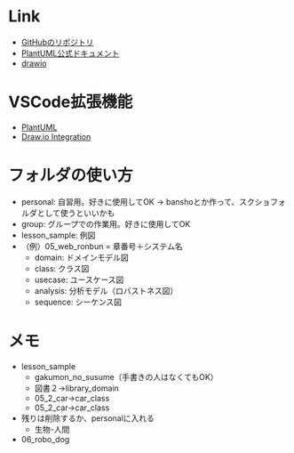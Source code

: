 # Link
- [GitHubのリポジトリ](https://github.com/DolphinsUmbrella/ohara_uml)
- [PlantUML公式ドキュメント](https://plantuml.com/ja/)
- [drawio](https://app.diagrams.net/)

# VSCode拡張機能
- [PlantUML](https://marketplace.visualstudio.com/items?itemName=jebbs.plantuml)
- [Draw.io Integration](https://marketplace.visualstudio.com/items?itemName=hediet.vscode-drawio)


# フォルダの使い方
- personal: 自習用。好きに使用してOK → banshoとか作って、スクショフォルダとして使うといいかも
- group: グループでの作業用。好きに使用してOK
- lesson_sample: 例図
- （例）05_web_ronbun = 章番号＋システム名
  - domain: ドメインモデル図
  - class: クラス図
  - usecase: ユースケース図
  - analysis: 分析モデル（ロバストネス図）
  - sequence: シーケンス図

# メモ
- lesson_sample
  - gakumon_no_susume（手書きの人はなくてもOK）
  - 図書２→library_domain
  - 05_2_car→car_class
  - 05_2_car→car_class
- 残りは削除するか、personalに入れる
  - 生物-人間
- 06_robo_dog